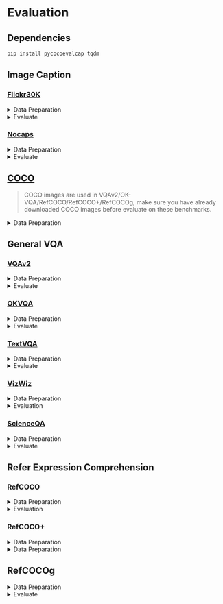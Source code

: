 # Evaluation

## Dependencies

```bash
pip install pycocoevalcap tqdm
```

## Image Caption

### [Flickr30K](https://bryanplummer.com/Flickr30kEntities/)

<details>
<summary>Data Preparation</summary>

```bash
mkdir -p data/flickr && cd data/flickr

# download images from https://bryanplummer.com/Flickr30kEntities/

# karpathy split annotations can be downloaded from https://cs.stanford.edu/people/karpathy/deepimagesent/

# download converted files
wget https://ofasys-wlcb.oss-cn-wulanchabu.aliyuncs.com/QwenVL/evaluation/flickr30k/flickr30k_karpathy_test.json
wget https://ofasys-wlcb.oss-cn-wulanchabu.aliyuncs.com/QwenVL/evaluation/flickr30k/flickr30k_karpathy_train.json

cd ../..
```

</details>

<details>
<summary>Evaluate</summary>

```bash
ds="flickr"
checkpoint=/PATH/TO/CHECKPOINT
python -m torch.distributed.launch --use-env \
    --nproc_per_node ${NPROC_PER_NODE:-8} \
    --nnodes ${WORLD_SIZE:-1} \
    --node_rank ${RANK:-0} \
    --master_addr ${MASTER_ADDR:-127.0.0.1} \
    --master_port ${MASTER_PORT:-12345} \
    evaluate_caption.py \
    --checkpoint $checkpoint \
    --dataset $ds \
    --batch-size 8 \
    --num-workers 2
```

</details>

### [Nocaps](https://nocaps.org/)

<details>
<summary>Data Preparation</summary>

```bash
mkdir -p data/nocaps && cd data/nocaps

# download images from https://nocaps.org/download

# original annotations can be downloaded from https://nocaps.s3.amazonaws.com/nocaps_val_4500_captions.json

# download converted files
wget https://ofasys-wlcb.oss-cn-wulanchabu.aliyuncs.com/QwenVL/evaluation/nocaps/nocaps_val.json

cd ../..
```

</details>

<details>
<summary>Evaluate</summary>

```bash
ds="nocaps"
checkpoint=/PATH/TO/CHECKPOINT
python -m torch.distributed.launch --use-env \
    --nproc_per_node ${NPROC_PER_NODE:-8} \
    --nnodes ${WORLD_SIZE:-1} \
    --node_rank ${RANK:-0} \
    --master_addr ${MASTER_ADDR:-127.0.0.1} \
    --master_port ${MASTER_PORT:-12345} \
    evaluate_caption.py \
    --checkpoint $checkpoint \
    --dataset $ds \
    --batch-size 8 \
    --num-workers 2
```

</details>

## [COCO](https://cocodataset.org/)

> COCO images are used in VQAv2/OK-VQA/RefCOCO/RefCOCO+/RefCOCOg, make sure you have already downloaded COCO images before evaluate on these benchmarks.

<details>
<summary>Data Preparation</summary>

```bash
mkdir -p data/coco && cd data/coco

# download coco2014 images
wget http://images.cocodataset.org/zips/train2014.zip && unzip train2014.zip
wget http://images.cocodataset.org/zips/val2014.zip && unzip val2014.zip
wget http://images.cocodataset.org/zips/test2015.zip && unzip test2015.zip

cd ../..
```

</details>

## General VQA

### [VQAv2](https://visualqa.org/)

<details>
<summary>Data Preparation</summary>

```bash
mkdir -p data/vqav2 && cd data/vqav2

# make sure you have downloaded COCO images

# download questions and annotations
wget https://s3.amazonaws.com/cvmlp/vqa/mscoco/vqa/v2_Annotations_Train_mscoco.zip && unzip v2_Annotations_Train_mscoco.zip
wget https://s3.amazonaws.com/cvmlp/vqa/mscoco/vqa/v2_Questions_Train_mscoco.zip && unzip v2_Questions_Train_mscoco.zip
wget https://s3.amazonaws.com/cvmlp/vqa/mscoco/vqa/v2_Annotations_Val_mscoco.zip && unzip v2_Annotations_Val_mscoco.zip
wget https://s3.amazonaws.com/cvmlp/vqa/mscoco/vqa/v2_Questions_Val_mscoco.zip && unzip v2_Questions_Val_mscoco.zip
wget https://s3.amazonaws.com/cvmlp/vqa/mscoco/vqa/v2_Questions_Test_mscoco.zip && unzip v2_Questions_Test_mscoco.zip

# download converted files
wget https://ofasys-wlcb.oss-cn-wulanchabu.aliyuncs.com/QwenVL/evaluation/vqav2/vqav2_train.jsonl
wget https://ofasys-wlcb.oss-cn-wulanchabu.aliyuncs.com/QwenVL/evaluation/vqav2/vqav2_val.jsonl
wget https://ofasys-wlcb.oss-cn-wulanchabu.aliyuncs.com/Qwen-VL/evaluation/vqav2/vqav2_testdev.jsonl
```

</details>

<details>
<summary>Evaluate</summary>

```bash
checkpoint=/PATH/TO/CHECKPOINT
for ds in "vqav2_val" "vqav2_testdev"
    python -m torch.distributed.launch --use-env \
        --nproc_per_node ${NPROC_PER_NODE:-8} \
        --nnodes ${WORLD_SIZE:-1} \
        --node_rank ${RANK:-0} \
        --master_addr ${MASTER_ADDR:-127.0.0.1} \
        --master_port ${MASTER_PORT:-12345} \
        evaluate_vqa.py \
        --checkpoint $checkpoint \
        --dataset $ds \
        --batch-size 8 \
        --num-workers 2
```

</details>

### [OKVQA](https://okvqa.allenai.org/)

<details>
<summary>Data Preparation</summary>

```bash
mkdir -p data/okvqa && cd data/okvqa

# download annotations and questions
wget https://okvqa.allenai.org/static/data/mscoco_train2014_annotations.json.zip && unzip mscoco_train2014_annotations.json.zip
wget https://okvqa.allenai.org/static/data/OpenEnded_mscoco_train2014_questions.json.zip && unzip OpenEnded_mscoco_train2014_questions.json.zip
wget https://okvqa.allenai.org/static/data/mscoco_val2014_annotations.json.zip && unzip mscoco_val2014_annotations.json.zip
wget https://okvqa.allenai.org/static/data/OpenEnded_mscoco_val2014_questions.json.zip && unzip OpenEnded_mscoco_val2014_questions.json.zip

# download converted files
wget https://ofasys-wlcb.oss-cn-wulanchabu.aliyuncs.com/QwenVL/evaluation/okvqa/okvqa_train.jsonl
wget https://ofasys-wlcb.oss-cn-wulanchabu.aliyuncs.com/QwenVL/evaluation/okvqa/okvqa_val.jsonl

cd ../..
```

</details>

<details>
<summary>Evaluate</summary>

```bash
ds="okvqa_val"
checkpoint=/PATH/TO/CHECKPOINT
python -m torch.distributed.launch --use-env \
    --nproc_per_node ${NPROC_PER_NODE:-8} \
    --nnodes ${WORLD_SIZE:-1} \
    --node_rank ${RANK:-0} \
    --master_addr ${MASTER_ADDR:-127.0.0.1} \
    --master_port ${MASTER_PORT:-12345} \
    evaluate_vqa.py \
    --checkpoint $checkpoint \
    --dataset $ds \
    --batch-size 8 \
    --num-workers 2
```

</details>

### [TextVQA](https://textvqa.org/)

<details>
<summary>Data Preparation</summary>

```bash
mkdir -p data/textvqa && cd data/textvqa

# download images
wget https://dl.fbaipublicfiles.com/textvqa/images/train_val_images.zip && unzip train_val_images.zip

# download annotations and questions
wget https://dl.fbaipublicfiles.com/textvqa/data/TextVQA_0.5.1_train.json
wget https://dl.fbaipublicfiles.com/textvqa/data/TextVQA_0.5.1_val.json

# download converted files
wget https://ofasys-wlcb.oss-cn-wulanchabu.aliyuncs.com/QwenVL/evaluation/textvqa/textvqa_train_annotations.json
wget https://ofasys-wlcb.oss-cn-wulanchabu.aliyuncs.com/QwenVL/evaluation/textvqa/textvqa_train_questions.json
wget https://ofasys-wlcb.oss-cn-wulanchabu.aliyuncs.com/QwenVL/evaluation/textvqa/textvqa_train.jsonl
wget https://ofasys-wlcb.oss-cn-wulanchabu.aliyuncs.com/QwenVL/evaluation/textvqa/textvqa_val_annotations.json
wget https://ofasys-wlcb.oss-cn-wulanchabu.aliyuncs.com/QwenVL/evaluation/textvqa/textvqa_val_questions.json
wget https://ofasys-wlcb.oss-cn-wulanchabu.aliyuncs.com/QwenVL/evaluation/textvqa/textvqa_val.jsonl

cd ../..
```
</details>

<details>
<summary>Evaluate</summary>

```bash
ds="textvqa_val"
checkpoint=/PATH/TO/CHECKPOINT
python -m torch.distributed.launch --use-env \
    --nproc_per_node ${NPROC_PER_NODE:-8} \
    --nnodes ${WORLD_SIZE:-1} \
    --node_rank ${RANK:-0} \
    --master_addr ${MASTER_ADDR:-127.0.0.1} \
    --master_port ${MASTER_PORT:-12345} \
    evaluate_vqa.py \
    --checkpoint $checkpoint \
    --dataset $ds \
    --batch-size 8 \
    --num-workers 2
```

</details>

### [VizWiz](https://vizwiz.org/tasks-and-datasets/vqa/)

<details>
<summary>Data Preparation</summary>

```bash
mkdir -p data/vizwiz && cd data/vizwiz

# download images
wget https://vizwiz.cs.colorado.edu/VizWiz_final/images/train.zip && unzip train.zip
wget https://vizwiz.cs.colorado.edu/VizWiz_final/images/val.zip && unzip val.zip
wget https://vizwiz.cs.colorado.edu/VizWiz_final/images/test.zip && unzip test.zip

# download annotations
wget https://vizwiz.cs.colorado.edu/VizWiz_final/vqa_data/Annotations.zip && unzip Annotations.zip

# download converted files
# train
wget https://ofasys-wlcb.oss-cn-wulanchabu.aliyuncs.com/QwenVL/evaluation/vizwiz/vizwiz_train_annotations.json
wget https://ofasys-wlcb.oss-cn-wulanchabu.aliyuncs.com/QwenVL/evaluation/vizwiz/vizwiz_train_questions.json
wget https://ofasys-wlcb.oss-cn-wulanchabu.aliyuncs.com/QwenVL/evaluation/vizwiz/vizwiz_train.jsonl
# val
wget https://ofasys-wlcb.oss-cn-wulanchabu.aliyuncs.com/QwenVL/evaluation/vizwiz/vizwiz_val_annotations.json
wget https://ofasys-wlcb.oss-cn-wulanchabu.aliyuncs.com/QwenVL/evaluation/vizwiz/vizwiz_val_questions.json
wget https://ofasys-wlcb.oss-cn-wulanchabu.aliyuncs.com/QwenVL/evaluation/vizwiz/vizwiz_val.jsonl
# test
wget https://ofasys-wlcb.oss-cn-wulanchabu.aliyuncs.com/Qwen-VL/evaluation/vizwiz/vizwiz_test.jsonl
cd ../..
```

</details>

<details>
<summary>Evaluation</summary>

```bash
# evaluate vqa score on vizwiz val split
ds="vizwiz_val"
checkpoint=/PATH/TO/CHECKPOINT
python -m torch.distributed.launch --use-env \
    --nproc_per_node ${NPROC_PER_NODE:-8} \
    --nnodes ${WORLD_SIZE:-1} \
    --node_rank ${RANK:-0} \
    --master_addr ${MASTER_ADDR:-127.0.0.1} \
    --master_port ${MASTER_PORT:-12345} \
    evaluate_vqa.py \
    --checkpoint $checkpoint \
    --dataset $ds \
    --batch-size 8 \
    --num-workers 2

```

</details>

### [ScienceQA](https://github.com/lupantech/ScienceQA)

<details>
<summary>Data Preparation</summary>

```bash
mkdir -p data/scienceqa/images && cd data/scienceqa/images

# download images
wget https://scienceqa.s3.us-west-1.amazonaws.com/images/test.zip && unzip test.zip

cd ..

# download original questions
wget https://github.com/lupantech/ScienceQA/blob/main/data/scienceqa/problems.json

# download converted files
wget https://ofasys-wlcb.oss-cn-wulanchabu.aliyuncs.com/QwenVL/evaluation/scienceqa/scienceqa_test_img.jsonl

cd ../..
```

</details>

<details>
<summary>Evaluate</summary>

```bash
ds="scienceqa_test_img"
checkpoint=/PATH/TO/CHECKPOINT
python -m torch.distributed.launch --use-env \
    --nproc_per_node ${NPROC_PER_NODE:-8} \
    --nnodes ${WORLD_SIZE:-1} \
    --node_rank ${RANK:-0} \
    --master_addr ${MASTER_ADDR:-127.0.0.1} \
    --master_port ${MASTER_PORT:-12345} \
    evaluate_multiple_choice.py \
    --checkpoint $checkpoint \
    --dataset $ds \
    --batch-size 8 \
    --num-workers 2
```

</details>

## Refer Expression Comprehension

### RefCOCO

<details>
<summary>Data Preparation</summary>

```bash
mkdir -p data/refcoco && cd data/refcoco

# download converted files
wget https://ofasys-wlcb.oss-cn-wulanchabu.aliyuncs.com/QwenVL/evaluation/refcoco/refcoco_val.jsonl
wget https://ofasys-wlcb.oss-cn-wulanchabu.aliyuncs.com/QwenVL/evaluation/refcoco/refcoco_testA.jsonl
wget https://ofasys-wlcb.oss-cn-wulanchabu.aliyuncs.com/QwenVL/evaluation/refcoco/refcoco_testB.jsonl

cd ../..
```
</details>

<details>
<summary>Evaluation</summary>

```bash
checkpoint=/PATH/TO/CHECKPOINT
for ds in "refcoco_val" "refcoco_testA" "refcoco_testB"
    python -m torch.distributed.launch --use-env \
        --nproc_per_node ${NPROC_PER_NODE:-8} \
        --nnodes ${WORLD_SIZE:-1} \
        --node_rank ${RANK:-0} \
        --master_addr ${MASTER_ADDR:-127.0.0.1} \
        --master_port ${MASTER_PORT:-12345} \
        evaluate_grounding.py \
        --checkpoint $checkpoint \
        --dataset $ds \
        --batch-size 8 \
        --num-workers 2
```

</details>

### RefCOCO+

<details>
<summary>Data Preparation</summary>

```bash
mkdir -p data/refcoco+ && cd data/refcoco+

# download converted files
wget https://ofasys-wlcb.oss-cn-wulanchabu.aliyuncs.com/QwenVL/evaluation/refcoco%2B/refcoco%2B_val.jsonl
wget https://ofasys-wlcb.oss-cn-wulanchabu.aliyuncs.com/QwenVL/evaluation/refcoco%2B/refcoco%2B_testA.jsonl
wget https://ofasys-wlcb.oss-cn-wulanchabu.aliyuncs.com/QwenVL/evaluation/refcoco%2B/refcoco%2B_testB.jsonl

cd ../..
```
</details>

<details>
<summary>Data Preparation</summary>

```bash
checkpoint=/PATH/TO/CHECKPOINT
for ds in "refcoco+_val" "refcoco+_testA" "refcoco+_testB"
    python -m torch.distributed.launch --use-env \
        --nproc_per_node ${NPROC_PER_NODE:-8} \
        --nnodes ${WORLD_SIZE:-1} \
        --node_rank ${RANK:-0} \
        --master_addr ${MASTER_ADDR:-127.0.0.1} \
        --master_port ${MASTER_PORT:-12345} \
        evaluate_grounding.py \
        --checkpoint $checkpoint \
        --dataset $ds \
        --batch-size 8 \
        --num-workers 2
```

</details>

## RefCOCOg

<details>
<summary>Data Preparation</summary>

```bash
mkdir -p data/refcocog && data/refcocog

# download converted files
wget https://ofasys-wlcb.oss-cn-wulanchabu.aliyuncs.com/QwenVL/evaluation/refcocog/refcocog_val.jsonl
wget https://ofasys-wlcb.oss-cn-wulanchabu.aliyuncs.com/QwenVL/evaluation/refcocog/refcocog_test.jsonl

cd ../..
```

</details>

<details>
<summary>Evaluate</summary>

```bash
checkpoint=/PATH/TO/CHECKPOINT
for ds in "refcocog_val" "refcocog_test"
    python -m torch.distributed.launch --use-env \
        --nproc_per_node ${NPROC_PER_NODE:-8} \
        --nnodes ${WORLD_SIZE:-1} \
        --node_rank ${RANK:-0} \
        --master_addr ${MASTER_ADDR:-127.0.0.1} \
        --master_port ${MASTER_PORT:-12345} \
        evaluate_grounding.py \
        --checkpoint $checkpoint \
        --dataset $ds \
        --batch-size 8 \
        --num-workers 2
```
</details>

